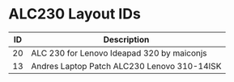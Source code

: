 # ALC230 Layout IDs

| ID | Description |
|---|---|
| 20 | ALC 230 for Lenovo Ideapad 320 by maiconjs |
| 13 | Andres Laptop Patch ALC230 Lenovo 310-14ISK |
